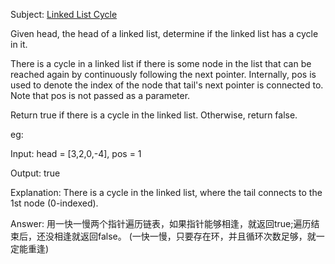 Subject: [Linked List Cycle](https://leetcode.com/problems/linked-list-cycle/)

Given head, the head of a linked list, determine if the linked list has a cycle in it.

There is a cycle in a linked list if there is some node in the list that can be reached again by continuously following the next pointer. Internally, pos is used to denote the index of the node that tail's next pointer is connected to. Note that pos is not passed as a parameter.

Return true if there is a cycle in the linked list. Otherwise, return false.

eg:

Input: head = [3,2,0,-4], pos = 1

Output: true

Explanation: There is a cycle in the linked list, where the tail connects to the 1st node (0-indexed).

Answer: 
用一快一慢两个指针遍历链表，如果指针能够相逢，就返回true;遍历结束后，还没相逢就返回false。
(一快一慢，只要存在环，并且循环次数足够，就一定能重逢)


